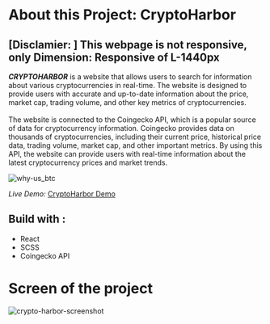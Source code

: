 # About this Project: CryptoHarbor

## [Disclamier: ] This webpage is not responsive, only Dimension: Responsive of L-1440px 
_**CRYPTOHARBOR**_ is a website that allows users to search for information about various cryptocurrencies in real-time. The website is designed to provide users with accurate and up-to-date information about the price, market cap, trading volume, and other key metrics of cryptocurrencies. <br></br>
The website is connected to the Coingecko API, which is a popular source of data for cryptocurrency information. Coingecko provides data on thousands of cryptocurrencies, including their current price, historical price data, trading volume, market cap, and other important metrics. By using this API, the website can provide users with real-time information about the latest cryptocurrency prices and market trends.

![why-us_btc](https://github.com/manotendulkar/crypto-harbor/assets/99658669/413edfef-3405-4a14-a0bd-89e961d31685)

_Live Demo:_ [CryptoHarbor Demo](https://crypto-harbor-tau.vercel.app/)

## Build with :
* React
* SCSS
* Coingecko API


# Screen of the project
![crypto-harbor-screenshot](https://github.com/manotendulkar/crypto-harbor/assets/99658669/b163bf0c-21a6-4688-9238-7d8267c13e78)

